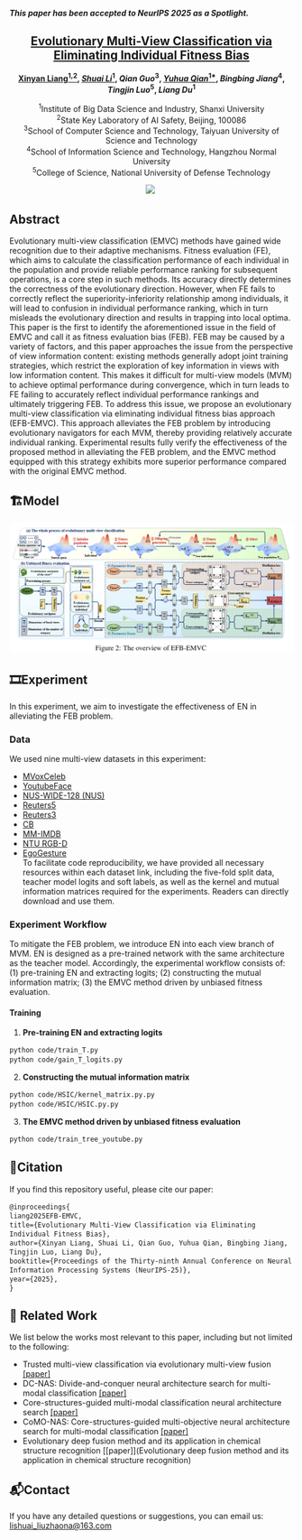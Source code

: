 _**This paper has been accepted to NeurIPS 2025 as a Spotlight.**_

<h2 align="center"> <a href="https://openreview.net/pdf?id=U64wEbM7NB">Evolutionary Multi-View Classification via Eliminating Individual Fitness Bias</a></h2>

<div align="center">

**[Xinyan Liang<sup>1,2</sup>](https://xinyanliang.github.io/), [_Shuai Li_<sup>1</sup>](https://github.com/LiShuailzn), _Qian Guo_<sup>3</sup>, [_Yuhua Qian_<sup>1*</sup>](http://dig.sxu.edu.cn/qyh/),  _Bingbing Jiang_<sup>4</sup>, _Tingjin Luo_<sup>5</sup>, _Liang Du_<sup>1</sup>**

<sup>1</sup>Institute of Big Data Science and Industry, Shanxi University<br>
<sup>2</sup>State Key Laboratory of AI Safety, Beijing, 100086<br>
<sup>3</sup>School of Computer Science and Technology, Taiyuan University of Science and Technology<br>
<sup>4</sup>School of Information Science and Technology, Hangzhou Normal University<br>
<sup>5</sup>College of Science, National University of Defense Technology<br>


<!-- <a href='https://openreview.net/pdf?id=U64wEbM7NB'><img src='https://img.shields.io/badge/OpenReview-gray'></a> &nbsp; -->
<a href='https://nips.cc/virtual/2025/poster/115223'><img src='https://img.shields.io/badge/NIPS%202025-Poster-blue'></a>&nbsp;

</div>


## Abstract
Evolutionary multi-view classification (EMVC) methods have gained wide recognition due to their adaptive mechanisms. Fitness evaluation (FE), which aims to calculate the classification performance of each individual in the population and provide reliable performance ranking for subsequent operations, is a core step in such methods. Its accuracy directly determines the correctness of the evolutionary direction.
However, when FE fails to correctly reflect the superiority-inferiority relationship among individuals, it will lead to confusion in individual performance ranking, which in turn misleads the evolutionary direction and results in trapping into local optima. This paper is the first to identify the aforementioned issue in the field of EMVC and call it as fitness evaluation bias (FEB).
FEB may be caused by a variety of factors, and this paper approaches the issue from the perspective of view information content: existing methods generally adopt joint training strategies, which restrict the exploration of key information in views with low information content. This makes it difficult for multi-view models (MVM) to achieve optimal performance during convergence, which in turn leads to FE failing to accurately reflect individual performance rankings and ultimately triggering FEB.
To address this issue, we propose an evolutionary multi-view classification via eliminating individual fitness bias approach (EFB-EMVC). This approach alleviates the FEB problem by introducing evolutionary navigators for each MVM, thereby providing relatively accurate individual ranking.
Experimental results fully verify the effectiveness of the proposed method in alleviating the FEB problem, and the EMVC method equipped with this strategy exhibits more superior performance compared with the original EMVC method.

## 🏗️Model
<div align="center">
  <img src="model.png" />
</div>

## 🎞️Experiment
In this experiment, we aim to investigate the effectiveness of EN in alleviating the FEB problem.
### Data
We used nine multi-view datasets in this experiment:
- [MVoxCeleb]()
- [YoutubeFace]()
- [NUS-WIDE-128 (NUS)]()
- [Reuters5]()
- [Reuters3]()
- [CB]()
- [MM-IMDB]()
- [NTU RGB-D]()
- [EgoGesture]()<br>
To facilitate code reproducibility, we have provided all necessary resources within each dataset link, including the five-fold split data, teacher model logits and soft labels, as well as the kernel and mutual information matrices required for the experiments. Readers can directly download and use them.

### Experiment Workflow
To mitigate the FEB problem, we introduce EN into each view branch of MVM. EN is designed as a pre-trained network with the same architecture as the teacher model. Accordingly, the experimental workflow consists of: (1) pre-training EN and extracting logits; (2) constructing the mutual information matrix; (3) the EMVC method driven by unbiased fitness evaluation.

#### Training
1. **Pre-training EN and extracting logits**
```bash
python code/train_T.py
python code/gain_T_logits.py
```
2. **Constructing the mutual information matrix**
```bash
python code/HSIC/kernel_matrix.py.py
python code/HSIC/HSIC.py.py
```
3. **The EMVC method driven by unbiased fitness evaluation**
```bash
python code/train_tree_youtube.py
```

## 📑Citation
If you find this repository useful, please cite our paper:
```
@inproceedings{
liang2025EFB-EMVC,
title={Evolutionary Multi-View Classification via Eliminating Individual Fitness Bias},
author={Xinyan Liang, Shuai Li, Qian Guo, Yuhua Qian, Bingbing Jiang, Tingjin Luo, Liang Du},
booktitle={Proceedings of the Thirty-ninth Annual Conference on Neural Information Processing Systems (NeurIPS-25)},
year={2025},
}
```

## 🔬 Related Work
We list below the works most relevant to this paper, including but not limited to the following:
- Trusted multi-view classification via evolutionary multi-view fusion [[paper]](https://openreview.net/pdf?id=M3kBtqpys5)
- DC-NAS: Divide-and-conquer neural architecture search for multi-modal classification [[paper]](https://ojs.aaai.org/index.php/AAAI/article/view/29281)
- Core-structures-guided multi-modal classification neural architecture search [[paper]](https://www.ijcai.org/proceedings/2024/0440.pdf)
- CoMO-NAS: Core-structures-guided multi-objective neural architecture search for multi-modal classification [[paper]](https://dl.acm.org/doi/10.1145/3664647.3681351)
- Evolutionary deep fusion method and its application in chemical structure recognition [[paper]](Evolutionary deep fusion method and its application in chemical structure recognition)

<!-- ## 🙏 Acknowledgement -->




## 📬Contact
If you have any detailed questions or suggestions, you can email us: [lishuai_liuzhaona@163.com](mailto:lishuai_liuzhaona@163.com)

